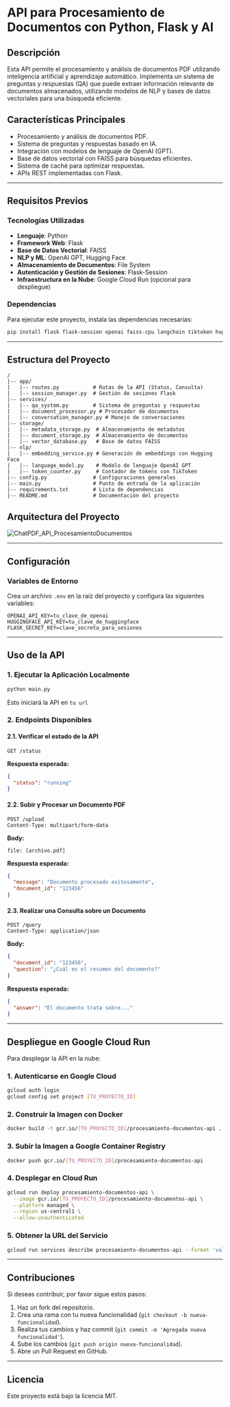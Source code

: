 # API para Procesamiento de Documentos con Python, Flask y AI

## Descripción
Esta API permite el procesamiento y análisis de documentos PDF utilizando inteligencia artificial y aprendizaje automático. Implementa un sistema de preguntas y respuestas (QA) que puede extraer información relevante de documentos almacenados, utilizando modelos de NLP y bases de datos vectoriales para una búsqueda eficiente.

## Características Principales
- Procesamiento y análisis de documentos PDF.
- Sistema de preguntas y respuestas basado en IA.
- Integración con modelos de lenguaje de OpenAI (GPT).
- Base de datos vectorial con FAISS para búsquedas eficientes.
- Sistema de caché para optimizar respuestas.
- APIs REST implementadas con Flask.

---

## Requisitos Previos

### Tecnologías Utilizadas
- **Lenguaje**: Python
- **Framework Web**: Flask
- **Base de Datos Vectorial**: FAISS
- **NLP y ML**: OpenAI GPT, Hugging Face
- **Almacenamiento de Documentos**: File System
- **Autenticación y Gestión de Sesiones**: Flask-Session
- **Infraestructura en la Nube**: Google Cloud Run (opcional para despliegue)

### Dependencias
Para ejecutar este proyecto, instala las dependencias necesarias:
```sh
pip install flask flask-session openai faiss-cpu langchain tiktoken huggingface_hub
```

---

## Estructura del Proyecto
```
/
|-- app/
|   |-- routes.py           # Rutas de la API (Status, Consulta)
|   |-- session_manager.py  # Gestión de sesiones Flask
|-- services/
|   |-- qa_system.py        # Sistema de preguntas y respuestas
|   |-- document_processor.py # Procesador de documentos
|   |-- conversation_manager.py # Manejo de conversaciones
|-- storage/
|   |-- metadata_storage.py  # Almacenamiento de metadatos
|   |-- document_storage.py  # Almacenamiento de documentos
|   |-- vector_database.py   # Base de datos FAISS
|-- nlp/
|   |-- embedding_service.py # Generación de embeddings con Hugging Face
|   |-- language_model.py    # Modelo de lenguaje OpenAI GPT
|   |-- token_counter.py     # Contador de tokens con TikToken
|-- config.py               # Configuraciones generales
|-- main.py                 # Punto de entrada de la aplicación
|-- requirements.txt        # Lista de dependencias
|-- README.md               # Documentación del proyecto
```
## Arquitectura del Proyecto
![ChatPDF_API_ProcesamientoDocumentos](https://github.com/user-attachments/assets/25ce1fa7-aa1b-4782-bc3e-a3097389e401)

---

## Configuración
### Variables de Entorno
Crea un archivo `.env` en la raíz del proyecto y configura las siguientes variables:
```env
OPENAI_API_KEY=tu_clave_de_openai
HUGGINGFACE_API_KEY=tu_clave_de_huggingface
FLASK_SECRET_KEY=clave_secreta_para_sesiones
```

---

## Uso de la API
### 1. Ejecutar la Aplicación Localmente
```sh
python main.py
```
Esto iniciará la API en `tu url`

### 2. Endpoints Disponibles
#### 2.1. Verificar el estado de la API
```http
GET /status
```
**Respuesta esperada:**
```json
{
  "status": "running"
}
```

#### 2.2. Subir y Procesar un Documento PDF
```http
POST /upload
Content-Type: multipart/form-data
```
**Body:**
```form-data
file: [archivo.pdf]
```
**Respuesta esperada:**
```json
{
  "message": "Documento procesado exitosamente",
  "document_id": "123456"
}
```

#### 2.3. Realizar una Consulta sobre un Documento
```http
POST /query
Content-Type: application/json
```
**Body:**
```json
{
  "document_id": "123456",
  "question": "¿Cuál es el resumen del documento?"
}
```
**Respuesta esperada:**
```json
{
  "answer": "El documento trata sobre..."
}
```

---

## Despliegue en Google Cloud Run
Para desplegar la API en la nube:

### 1. Autenticarse en Google Cloud
```sh
gcloud auth login
gcloud config set project [TU_PROYECTO_ID]
```

### 2. Construir la Imagen con Docker
```sh
docker build -t gcr.io/[TU_PROYECTO_ID]/procesamiento-documentos-api .
```

### 3. Subir la Imagen a Google Container Registry
```sh
docker push gcr.io/[TU_PROYECTO_ID]/procesamiento-documentos-api
```

### 4. Desplegar en Cloud Run
```sh
gcloud run deploy procesamiento-documentos-api \
  --image gcr.io/[TU_PROYECTO_ID]/procesamiento-documentos-api \
  --platform managed \
  --region us-central1 \
  --allow-unauthenticated
```

### 5. Obtener la URL del Servicio
```sh
gcloud run services describe procesamiento-documentos-api --format 'value(status.url)'
```

---

## Contribuciones
Si deseas contribuir, por favor sigue estos pasos:
1. Haz un fork del repositorio.
2. Crea una rama con tu nueva funcionalidad (`git checkout -b nueva-funcionalidad`).
3. Realiza tus cambios y haz commit (`git commit -m 'Agregada nueva funcionalidad'`).
4. Sube los cambios (`git push origin nueva-funcionalidad`).
5. Abre un Pull Request en GitHub.

---

## Licencia
Este proyecto está bajo la licencia MIT.
